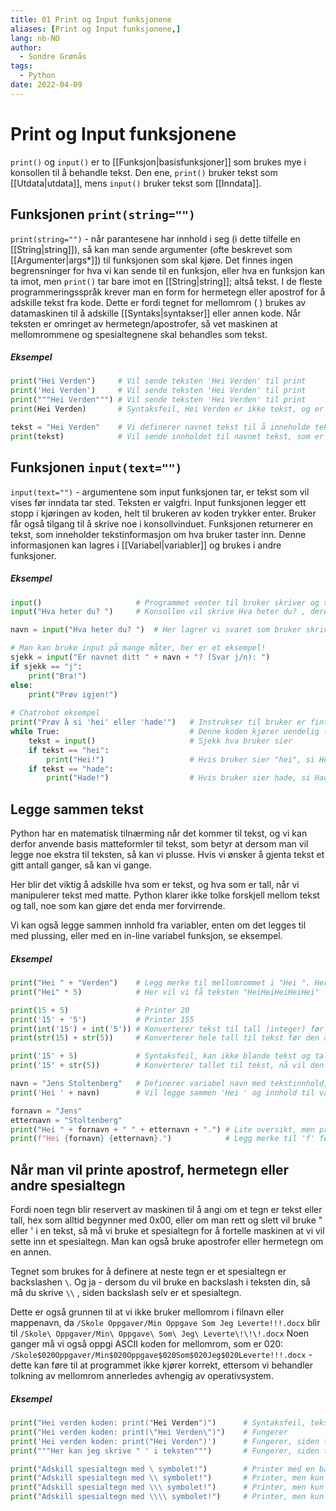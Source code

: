 ```yaml
---
title: 01 Print og Input funksjonene
aliases: [Print og Input funksjonene,]
lang: nb-NO
author:
  - Sondre Grønås
tags:
  - Python
date: 2022-04-09
---
```

# Print og Input funksjonene
`print()` og `input()` er to [[Funksjon|basisfunksjoner]] som brukes mye i konsollen til å behandle tekst. Den ene, `print()` bruker tekst som [[Utdata|utdata]], mens `input()` bruker tekst som [[Inndata]].

## Funksjonen `print(string="")`
`print(string="")` - når parantesene har innhold i seg (i dette tilfelle en [[String|string]]), så kan man sende argumenter (ofte beskrevet som [[Argumenter|args*]]) til funksjonen som skal kjøre. Det finnes ingen begrensninger for hva vi kan sende til en funksjon, eller hva en funksjon kan ta imot, men `print()` tar bare imot en [[String|string]]; altså tekst. I de fleste programmeringsspråk krever man en form for hermetegn eller apostrof for å adskille tekst fra kode. Dette er fordi tegnet for mellomrom ( ) brukes av datamaskinen til å adskille [[Syntaks|syntakser]] eller annen kode. Når teksten er omringet av hermetegn/apostrofer, så vet maskinen at mellomrommene og spesialtegnene skal behandles som tekst.

##### Eksempel
```python
print("Hei Verden") 	# Vil sende teksten 'Hei Verden' til print
print('Hei Verden')		# Vil sende teksten 'Hei Verden' til print
print("""Hei Verden""") # Vil sende teksten 'Hei Verden' til print
print(Hei Verden) 		# Syntaksfeil, Hei Verden er ikke tekst, og er derfor ikke definert

tekst = "Hei Verden"	# Vi definerer navnet tekst til å inneholde teksten 'Hei Verden' og lagre i RAM.
print(tekst) 			# Vil sende innholdet til navnet tekst, som er 'Hei Verden', til print.
```

## Funksjonen `input(text="")`
`input(text="")` - argumentene som input funksjonen tar, er tekst som vil vises før inndata tar sted. Teksten er valgfri. Input funksjonen legger ett stopp i kjøringen av koden, helt til brukeren av koden trykker enter. Bruker får også tilgang til å skrive noe i konsollvinduet. Funksjonen returnerer en tekst, som inneholder tekstinformasjon om hva bruker taster inn. Denne informasjonen kan lagres i [[Variabel|variabler]] og brukes i andre funksjoner.

##### Eksempel
```python
input()						# Programmet venter til bruker skriver og trykker enter, før den går videre.
input("Hva heter du? ")		# Konsollen vil skrive Hva heter du? , deretter kan bruker taste inn et svar.

navn = input("Hva heter du? ")	# Her lagrer vi svaret som bruker skriver, i en variabel med navn 'navn'

# Man kan bruke input på mange måter, her er et eksempel!
sjekk = input("Er navnet ditt " + navn + "? (Svar j/n): ")
if sjekk == "j":
	print("Bra!")
else:
	print("Prøv igjen!")
	
# Chatrobot eksempel
print("Prøv å si 'hei' eller 'hade'")	# Instrukser til bruker er fint å ha!
while True:								# Denne koden kjører uendelig til man trykker X
	tekst = input()						# Sjekk hva bruker sier
	if tekst == "hei":
		print("Hei!")					# Hvis bruker sier "hei", si Hei! tilbake.
	if tekst == "hade":
		print("Hade!")					# Hvis bruker sier hade, si Hade! tilbake.
```

## Legge sammen tekst
Python har en matematisk tilnærming når det kommer til tekst, og vi kan derfor anvende basis matteformler til tekst, som betyr at dersom man vil legge noe ekstra til teksten, så kan vi plusse. Hvis vi ønsker å gjenta tekst et gitt antall ganger, så kan vi gange. 

Her blir det viktig å adskille hva som er tekst, og hva som er tall, når vi manipulerer tekst med matte. Python klarer ikke tolke forskjell mellom tekst og tall, noe som kan gjøre det enda mer forvirrende.

Vi kan også legge sammen innhold fra variabler, enten om det legges til med plussing, eller med en in-line variabel funksjon, se eksempel.

##### Eksempel
```python
print("Hei " + "Verden")	# Legg merke til mellomrommet i "Hei ". Her blir resultatet "Hei Verden"
print("Hei" * 5)			# Her vil vi få teksten "HeiHeiHeiHeiHei"	

print(15 + 5)				# Printer 20
print('15' + '5')			# Printer 155
print(int('15') + int('5'))	# Konverterer tekst til tall (integer) før den adderer, og printer derfor 20
print(str(15) + str(5))		# Konverterer hele tall til tekst før den adderer, printer derfor 155

print('15' + 5)				# Syntaksfeil, kan ikke blande tekst og tall.
print('15' + str(5))		# Konverterer tallet til tekst, nå vil den printe 155

navn = "Jens Stoltenberg"	# Definerer variabel navn med tekstinnhold, "Jens Stoltenberg"
print('Hei ' + navn)		# Vil legge sammen 'Hei ' og innhold til variabel navn, "Hei Jens Stoltenberg"

fornavn = "Jens"
etternavn = "Stoltenberg"
print("Hei " + fornavn + " " + etternavn + ".")	# Lite oversikt, men printer Hei Jens Stoltenberg.
print(f"Hei {fornavn} {etternavn}.")			# Legg merke til 'f' før teksten starter.
```

## Når man vil printe apostrof, hermetegn eller andre spesialtegn
Fordi noen tegn blir reservert av maskinen til å angi om et tegn er tekst eller tall, hex som alltid begynner med 0x00, eller om man rett og slett vil bruke " eller ' i en tekst, så må vi bruke et spesialtegn for å fortelle maskinen at vi vil sette inn et spesialtegn. Man kan også bruke apostrofer eller hermetegn om en annen.

Tegnet som brukes for å definere at neste tegn er et spesialtegn er backslashen `\`. Og ja - dersom du vil bruke en backslash i teksten din, så må du skrive `\\` , siden backslash selv er et spesialtegn. 

Dette er også grunnen til at vi ikke bruker mellomrom i filnavn eller mappenavn, da `/Skole Oppgaver/Min Oppgave Som Jeg Leverte!!!.docx` blir til `/Skole\ Oppgaver/Min\ Oppgave\ Som\ Jeg\ Leverte\!\!\!.docx` Noen ganger må vi også oppgi ASCII koden for mellomrom, som er 020: `/Skole$020Oppgaver/Min$020Oppgave$020Som$020Jeg$020Leverte!!!.docx` - dette kan føre til at programmet ikke kjører korrekt, ettersom vi behandler tolkning av mellomrom annerledes avhengig av operativsystem.

##### Eksempel
```python
print("Hei verden koden: print("Hei Verden")") 		# Syntaksfeil, teksten bare slutter midt i.
print("Hei verden koden: print(\"Hei Verden\")")	# Fungerer
print('Hei verden koden: print("Hei Verden")')		# Fungerer, siden teksten defineres av ', ikke "
print("""Her kan jeg skrive " ' i teksten""")		# Fungerer, siden teksten defineres av """

print("Adskill spesialtegn med \ symbolet!")		# Printer med en backslash " \ "
print("Adskill spesialtegn med \\ symbolet!")		# Printer, men kun med en backslash " \ "
print("Adskill spesialtegn med \\\ symbolet!")		# Printer, men kun med to backslash " \\ "
print("Adskill spesialtegn med \\\\ symbolet!")		# Printer, men kun med to backslash " \\ "
```